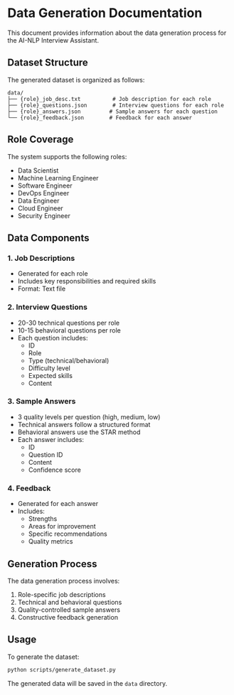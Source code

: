 # Data Generation Documentation

This document provides information about the data generation process for the AI-NLP Interview Assistant.

## Dataset Structure

The generated dataset is organized as follows:

```
data/
├── {role}_job_desc.txt          # Job description for each role
├── {role}_questions.json        # Interview questions for each role
├── {role}_answers.json         # Sample answers for each question
└── {role}_feedback.json        # Feedback for each answer
```

## Role Coverage

The system supports the following roles:
- Data Scientist
- Machine Learning Engineer
- Software Engineer
- DevOps Engineer
- Data Engineer
- Cloud Engineer
- Security Engineer

## Data Components

### 1. Job Descriptions
- Generated for each role
- Includes key responsibilities and required skills
- Format: Text file

### 2. Interview Questions
- 20-30 technical questions per role
- 10-15 behavioral questions per role
- Each question includes:
  - ID
  - Role
  - Type (technical/behavioral)
  - Difficulty level
  - Expected skills
  - Content

### 3. Sample Answers
- 3 quality levels per question (high, medium, low)
- Technical answers follow a structured format
- Behavioral answers use the STAR method
- Each answer includes:
  - ID
  - Question ID
  - Content
  - Confidence score

### 4. Feedback
- Generated for each answer
- Includes:
  - Strengths
  - Areas for improvement
  - Specific recommendations
  - Quality metrics

## Generation Process

The data generation process involves:
1. Role-specific job descriptions
2. Technical and behavioral questions
3. Quality-controlled sample answers
4. Constructive feedback generation

## Usage

To generate the dataset:
```bash
python scripts/generate_dataset.py
```

The generated data will be saved in the `data` directory.
